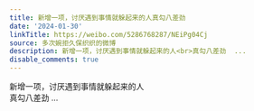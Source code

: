 ```yaml
---
title: 新增一项，讨厌遇到事情就躲起来的人真勾八差劲
date: '2024-01-30'
linkTitle: https://weibo.com/5286768287/NEiPg04Cj
source: 多次婉拒久保织织的微博
description: 新增一项，讨厌遇到事情就躲起来的人<br>真勾八差劲  ...
disable_comments: true
---
```

新增一项，讨厌遇到事情就躲起来的人<br>真勾八差劲  ...
